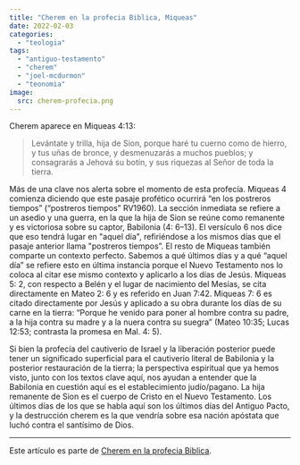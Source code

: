 ```yaml
---
title: "Cherem en la profecia Biblica, Miqueas"
date: 2022-02-03
categories: 
  - "teologia"
tags: 
  - "antiguo-testamento"
  - "cherem"
  - "joel-mcdurmon"
  - "teonomia"
image:
  src: cherem-profecia.png
---
```


Cherem aparece en Miqueas 4:13:

> Levántate y trilla, hija de Sion, porque haré tu cuerno como de hierro, y tus uñas de bronce, y desmenuzarás a muchos pueblos; y consagrarás a Jehová su botín, y sus riquezas al Señor de toda la tierra.

Más de una clave nos alerta sobre el momento de esta profecía. Miqueas 4 comienza diciendo que este pasaje profético ocurrirá “en los postreros tiempos” (“postreros tiempos” RV1960). La sección inmediata se refiere a un asedio y una guerra, en la que la hija de Sion se reúne como remanente y es victoriosa sobre su captor, Babilonia (4: 6–13). El versículo 6 nos dice que eso tendrá lugar en "aquel día", refiriéndose a los mismos días que el pasaje anterior llama "postreros tiempos”. El resto de Miqueas también comparte un contexto perfecto. Sabemos a qué últimos días y a qué “aquel día” se refiere esto en última instancia porque el Nuevo Testamento nos lo coloca al citar ese mismo contexto y aplicarlo a los días de Jesús. Miqueas 5: 2, con respecto a Belén y el lugar de nacimiento del Mesías, se cita directamente en Mateo 2: 6 y es referido en Juan 7:42. Miqueas 7: 6 es citado directamente por Jesús y aplicado a su obra durante los días de su carne en la tierra: “Porque he venido para poner al hombre contra su padre, a la hija contra su madre y a la nuera contra su suegra” (Mateo 10:35; Lucas 12:53; contrasta la promesa en Mal. 4: 5).

Si bien la profecía del cautiverio de Israel y la liberación posterior puede tener un significado superficial para el cautiverio literal de Babilonia y la posterior restauración de la tierra; la perspectiva espiritual que ya hemos visto, junto con los textos clave aquí, nos ayudan a entender que la Babilonia en cuestión aquí es el establecimiento judío/pagano. La hija remanente de Sion es el cuerpo de Cristo en el Nuevo Testamento. Los últimos días de los que se habla aquí son los últimos días del Antiguo Pacto, y la destrucción cherem es la que vendría sobre esa nación apóstata que luchó contra el santísimo de Dios.

* * *

Este artículo es parte de [Cherem en la profecia Biblica](/articulos/cherem-en-la-profecia-biblica).

